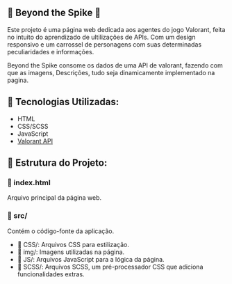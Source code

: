 ## 🔮 Beyond the Spike 🔮

<p>Este projeto é uma página web dedicada aos agentes do jogo Valorant, feita no intuito do aprendizado de ultilizações de APIs. Com um design responsivo e um carrossel de personagens com suas determinadas peculiaridades e informações.</p>
<p>Beyond the Spike consome os dados de uma API de valorant, fazendo com que as imagens, Descrições, tudo seja dinamicamente implementado na pagina.</p>

## 🎨 Tecnologias Utilizadas:

- HTML
- CSS/SCSS
- JavaScript
- [Valorant API](https://valorant-api.com) 

## 📁 Estrutura do Projeto:

### 📄 index.html

Arquivo principal da página web.

### 📁 src/

Contém o código-fonte da aplicação.

- 📁 CSS/: Arquivos CSS para estilização.
- 📁 img/: Imagens utilizadas na página. 
- 📁 JS/: Arquivos JavaScript para a lógica da página.
- 📁 SCSS/: Arquivos SCSS, um pré-processador CSS que adiciona funcionalidades extras.

